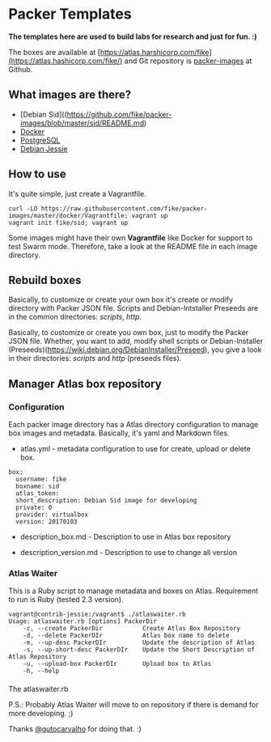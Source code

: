 # Packer Templates

**The templates here are used to build labs for research and just for fun. :)**

The boxes are available at [https://atlas.harshicorp.com/fike](https://atlas.hashicorp.com/fike/) and Git repository is [packer-images](https://github.com/fike/packer-images) at Github.

## What images are there?

* [Debian Sid]((https://github.com/fike/packer-images/blob/master/sid/README.md)
* [Docker](https://github.com/fike/packer-images/blob/master/docker/README.md)
* [PostgreSQL](https://github.com/fike/packer-images/blob/master/postgresql/README.md)
* [Debian Jessie](https://github.com/fike/packer-images/tree/master/jessie)

## How to use

It's quite simple, just create a Vagrantfile.  

	curl -LO https://raw.githubusercontent.com/fike/packer-images/master/docker/Vagrantfile; vagrant up
	vagrant init fike/sid; vagrant up

Some images might have their own **Vagrantfile** like Docker for support to test Swarm mode. Therefore, take a look at the README file in each image directory.

## Rebuild boxes

Basically, to customize or create your own box it's create or modify directory
with Packer JSON file. Scripts and Debian-Intstaller Preseeds are in the common
directories: *scripts*, *http*.

Basically, to customize or create you own box, just to modify the Packer JSON file. Whether, you want to add, modify shell scripts or Debian-Installer (Preseeds)(https://wiki.debian.org/DebianInstaller/Preseed), you give a look in their directories: *scripts* and *http* (preseeds files).

## Manager Atlas box repository

### Configuration

Each packer image directory has a Atlas directory configuration to manage box images and metadata. Basically, it's yaml and Markdown files.

* atlas.yml - metadata configuration to use for create, upload or delete box.

```
box:
  username: fike
  boxname: sid
  atlas_token:
  short_description: Debian Sid image for developing
  private: 0
  provider: virtualbox
  version: 20170103
```
* description_box.md - Description to use in Atlas box repository

* description_version.md - Description to use to change all version

### Atlas Waiter

This is a Ruby script to manage metadata and boxes on Atlas. Requirement to run
is Ruby (tested 2.3 version).

```
vagrant@contrib-jessie:/vagrant$ ./atlaswaiter.rb
Usage: atlaswaiter.rb [options] PackerDir
    -c, --create PackerDir           Create Atlas Box Repository
    -d, --delete PackerDIr           Atlas box name to delete
    -m, --up-desc PackerDIr          Update the description of Atlas
    -s, --up-short-desc PackerDIr    Update the Short Description of Atlas Repository
    -u, --upload-box PackerDIr       Upload box to Atlas
    -h, --help
```

####

The atlaswaiter.rb

P.S.: Probably Atlas Waiter will move to on repository if there is demand for more developing. ;)

Thanks [@gutocarvalho](https://twitter.com/gutocarvalho) for doing that. :)
